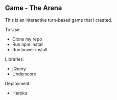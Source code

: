 ## Game - The Arena

This is an interactive turn-based game that I created.

To Use:
* Clone my repo
* Run npm install
* Run bower install

Libraries:
* jQuery
* Underscore

Deployment:
* Heroku
